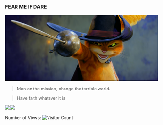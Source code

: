 ### FEAR ME IF  DARE

<picture>
 <source media="(prefers-color-scheme: dark)" srcset="./asset/darkmode.png">
 <source media="(prefers-color-scheme: light)" srcset="./asset/lightmode.png">
 <img alt="FEARmeIFyouDARE" src="./asset/darkmode.png">
</picture>


> Man on the mission, change the terrible world.

> Have faith whatever it is 



<!-- 统计 -->

<img align="" height="120" src="https://github-readme-stats-mui.vercel.app/api/top-langs/?username=hhr346&hide_title=true&hide_border=true&layout=compact&bg_color=0,73FA79,73FDFF,D783FF&theme=graywhite&locale=en" /><img align="" height="120" src="https://github-readme-stats-mui.vercel.app/api?username=hhr346&hide_title=true&hide_border=true&show_icons=true&&count_private=true&&include_all_commits=true&line_height=21&bg_color=0,EC6C6C,FFD479,FFFC79,73FA79&theme=graywhite&locale=en" />

Number of Views: ![Visitor Count](https://profile-counter.glitch.me/hhr346/count.svg) 

